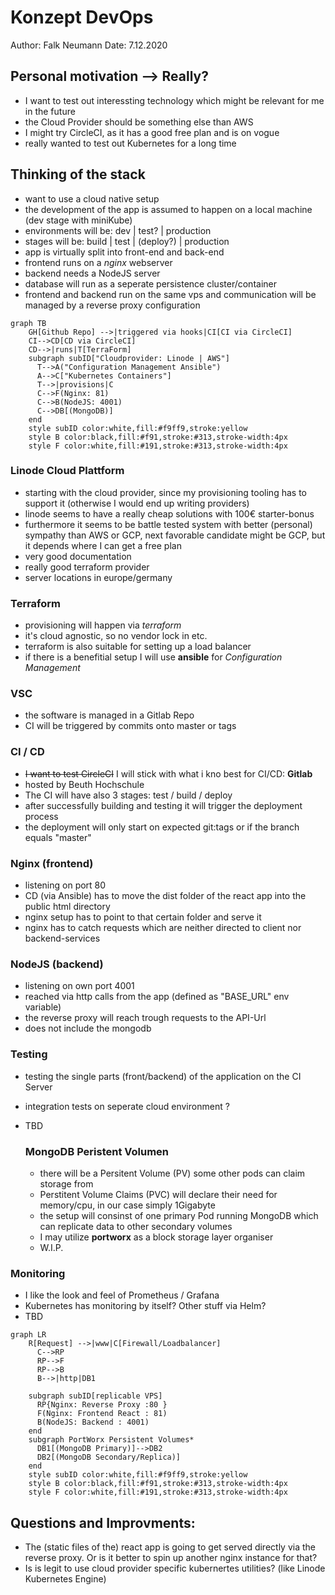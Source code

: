 # Konzept DevOps

Author: Falk Neumann
Date: 7.12.2020

## Personal motivation --> Really?
- I want to test out interessting technology which might be relevant for me in the future
- the Cloud Provider should be something else than AWS
- I might try CircleCI, as it has a good free plan and is on vogue
- really wanted to test out Kubernetes for a long time

## Thinking of the stack
- want to use a cloud native setup
- the development of the app is assumed to happen on a local machine (dev stage with miniKube)
- environments will be: dev | test? | production
- stages will be: build | test | (deploy?) | production
- app is virtually split into front-end and back-end
- frontend runs on a *nginx* webserver
- backend needs a NodeJS server
- database will run as a seperate persistence cluster/container
- frontend and backend run on the same vps and communication will be managed by a reverse proxy configuration

<!-- ![Pipeline](pipeline.png) -->
```mermaid
graph TB
    GH[Github Repo] -->|triggered via hooks|CI[CI via CircleCI]
    CI-->CD[CD via CircleCI]
    CD-->|runs|T[TerraForm]
    subgraph subID["Cloudprovider: Linode | AWS"]
      T-->A("Configuration Management Ansible")
      A-->C["Kubernetes Containers"]
      T-->|provisions|C
      C-->F(Nginx: 81)
      C-->B(NodeJS: 4001)
      C-->DB[(MongoDB)]
    end
    style subID color:white,fill:#f9ff9,stroke:yellow
    style B color:black,fill:#f91,stroke:#313,stroke-width:4px
    style F color:white,fill:#191,stroke:#313,stroke-width:4px
```

  ### Linode Cloud Plattform
  - starting with the cloud provider, since my provisioning tooling has to support it (otherwise I would end up writing providers)
  - linode seems to have a really cheap solutions with 100€ starter-bonus
  - furthermore it seems to be battle tested system with better (personal) sympathy than AWS or GCP, next favorable candidate might be GCP, but it depends where I can get a free plan
  - very good documentation
  - really good terraform provider
  - server locations in europe/germany
  
  ### Terraform
  - provisioning will happen via *terraform*
  - it's cloud agnostic, so no vendor lock in etc.
  - terraform is also suitable for setting up a load balancer
  - if there is a benefitial setup I will use **ansible** for *Configuration Management*

  ### VSC
  - the software is managed in a Gitlab Repo
  - CI will be triggered by commits onto master or tags
  
  ### CI / CD
  - ~~I want to test CircleCI~~ I will stick with what i kno best for CI/CD: **Gitlab**
  - hosted by Beuth Hochschule
  - The CI will have also 3 stages: test / build / deploy
  - after successfully building and testing it will trigger the deployment process
  - the deployment will only start on expected git:tags or if the branch equals "master"

  ### Nginx (frontend)
  - listening on port 80
  - CD (via Ansible) has to move the dist folder of the react app into the public html directory
  - nginx setup has to point to that certain folder and serve it
  - nginx has to catch requests which are neither directed to client nor backend-services

  ### NodeJS (backend)
  - listening on own port 4001
  - reached via http calls from the app (defined as "BASE_URL" env variable)
  - the reverse proxy will reach trough requests to the API-Url
  - does not include the mongodb

### Testing
- testing the single parts (front/backend) of the application on the CI Server
- integration tests on seperate cloud environment ? 
- TBD

  ### MongoDB Peristent Volumen
  - there will be a Persitent Volume (PV) some other pods can claim storage from
  - Perstitent Volume Claims (PVC) will declare their need for memory/cpu, in our case simply 1Gigabyte
  - the setup will consinst of one primary Pod running MongoDB which can replicate data to other secondary volumes
  - I may utilize **portworx** as a block storage layer organiser
  - W.I.P.

### Monitoring
- I like the look and feel of Prometheus / Grafana
- Kubernetes has monitoring by itself? Other stuff via Helm?
- TBD

<!-- ![Infrastructure](infra.png) -->
```mermaid
graph LR
    R[Request] -->|www|C[Firewall/Loadbalancer]
      C-->RP 
      RP-->F
      RP-->B
      B-->|http|DB1
    
    subgraph subID[replicable VPS]
      RP{Nginx: Reverse Proxy :80 }
      F(Nginx: Frontend React : 81)
      B(NodeJS: Backend : 4001)
    end
    subgraph PortWorx Persistent Volumes*
      DB1[(MongoDB Primary)]-->DB2
      DB2[(MongoDB Secondary/Replica)]
    end
    style subID color:white,fill:#f9ff9,stroke:yellow
    style B color:black,fill:#f91,stroke:#313,stroke-width:4px
    style F color:white,fill:#191,stroke:#313,stroke-width:4px
``` 

## Questions and Improvments:
- The (static files of the) react app is going to get served directly via the reverse proxy. Or is it better to spin up another nginx instance for that?
- Is is legit to use cloud provider specific kubernertes utilities? (like Linode Kubernetes Engine)
